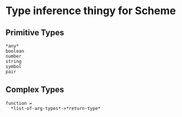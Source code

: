 Type inference thingy for Scheme
================================

Primitive Types
---------------
```
*any*
boolean
number
string
symbol
pair
```

Complex Types
-------------
```
function =
  *list-of-arg-types*->*return-type*
```

